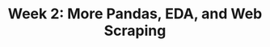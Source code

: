---
title: "Week 2: More Pandas, EDA, and Web Scraping"
weekNumber: 2
days:
  - date: "2025-05-13"
    events:
      - name: LEC 5
        type: lecture
        title: "Aggregation: Grouping and Pivoting"
        # html: resources/lectures/lec05/lec05-filled.html
        # github: https://github.com/practicaldsc/wn25/blob/main/lectures/lec05/
        reading: https://learningds.org/ch/06/pandas_aggregating.html
        reading_text: LDS 6.2
        guide: ../guides/data-wrangling/df-internals
        guide_title: DataFrame Internals
        # annotations: resources/lectures/lec05/lec05-annotated.pdf
        # recording: https://leccap.engin.umich.edu/leccap/player/r/EQalPj
      - name: LEC 6
        type: lecture
        title: Pivoting, Merging, and Transforming
        # html: resources/lectures/lec06/lec06-filled.html
        # github: https://github.com/practicaldsc/wn25/blob/main/lectures/lec06/
        reading: https://learningds.org/ch/06/pandas_joining.html
        reading_text: LDS 6.3
        reading2: https://notes.dsc80.com/content/05/introduction.html
        reading2_text: DSP 5
        # annotations: resources/lectures/lec06/lec06-annotated.pdf
        # recording: https://leccap.engin.umich.edu/leccap/player/r/6z4ocO
  - date: "2025-05-14"
    events:
      - name: HW 2
        type: hw
        title: <b>Arrays and DataFrames</b>
        github: https://github.com/practicaldsc/sp25/blob/main/homeworks/hw02/hw02.ipynb
  - date: "2025-05-15"
    events:
      - name: LEC 7
        type: lecture
        title: EDA, Visualization, and Missing Value Imputation
        # html: resources/lectures/lec07/lec07-filled.html
        # github: https://github.com/practicaldsc/wn25/blob/main/lectures/lec07/
        reading: https://learningds.org/ch/10/eda_intro.html
        reading_text: LDS 10-11
        # annotations: resources/lectures/lec07/lec07-annotated.pdf
        # recording: https://leccap.engin.umich.edu/leccap/player/r/Ph5UR6
        guide: ../guides/data-wrangling/visualization
        guide_title: "Visualization Tips and Examples"
      - name: LEC 8
        type: lecture
        title: Web Scraping and APIs
        # html: resources/lectures/lec08/lec08-filled.html
        # github: https://github.com/practicaldsc/wn25/blob/main/lectures/lec08/
        reading: https://learningds.org/ch/14/web_http.html
        reading_text: LDS 14.3
        reading2: https://notes.dsc80.com/content/07/html.html
        reading2_text: DSP 7.3
        # note: Looking for other sources of data for personal projects? Check out our <a href="resources#finding-datasets">Resources</a> page.
        # annotations: resources/lectures/lec08/lec08-annotated.pdf
        # recording: https://leccap.engin.umich.edu/leccap/player/r/BB8S6K
        videos: https://www.youtube.com/playlist?list=PLEFTQpsm47qRDDBNu4SrXqhTl4Zd4DC0l
  - date: "2025-05-16"
    events:
      - name: INT
        type: interview
        title: Technical Interview Signups Open
        note: Technical Interview slots are on May 22nd, 23rd, and 27th, all in-person. Practice interview slots are on May 19th (Zoom), May 20th (in-person), and May 21st (Zoom). See the <a href="../syllabus#technical-interview">Syllabus</a> for more details.
---